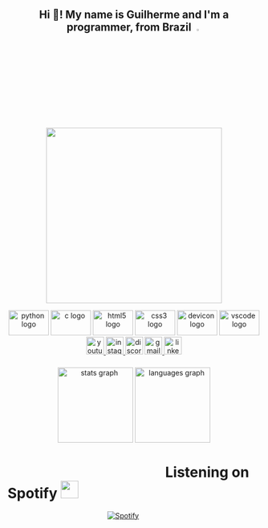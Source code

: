 <h2 align="center">Hi 👋! My name is Guilherme and I'm a programmer, from Brazil <img width="3%" src="https://i.imgur.com/lYrsI7t.png"> </h2> 
<br>

&nbsp; <p align="center"><img height="350" src="https://i.imgur.com/oaMSsL8.png"><br>

<div align="center">
  <img src="https://cdn.jsdelivr.net/gh/devicons/devicon/icons/python/python-original.svg" height="50" width="80" alt="python logo"  />
  <img src="https://cdn.jsdelivr.net/gh/devicons/devicon/icons/c/c-original.svg" height="50" width="80" alt="c logo"  />
  <img src="https://cdn.jsdelivr.net/gh/devicons/devicon/icons/html5/html5-original.svg" height="50" width="80" alt="html5 logo"  />
  <img src="https://cdn.jsdelivr.net/gh/devicons/devicon/icons/css3/css3-original.svg" height="50" width="80" alt="css3 logo"  />
  <img src="https://cdn.jsdelivr.net/gh/devicons/devicon/icons/devicon/devicon-original.svg" height="50" width="80" alt="devicon logo"  />
  <img src="https://cdn.jsdelivr.net/gh/devicons/devicon/icons/vscode/vscode-original.svg" height="50" width="80" alt="vscode logo"  />
</div>

<div align="center">
  <a href="https://www.youtube.com/channel/UCVcJDYnVCOMdE3Bg-0ox12w" target="_blank">
    <img src="https://img.shields.io/static/v1?message=Youtube&logo=youtube&label=&color=FF0000&logoColor=white&labelColor=&style=for-the-badge" height="35" alt="youtube logo"  />
  </a>
  <a href="https://www.instagram.com/guilhermeg.b/" target="_blank">
    <img src="https://img.shields.io/static/v1?message=Instagram&logo=instagram&label=&color=E4405F&logoColor=white&labelColor=&style=for-the-badge" height="35" alt="instagram logo"  />
  </a>
  <img src="https://img.shields.io/static/v1?message=Discord&logo=discord&label=&color=7289DA&logoColor=white&labelColor=&style=for-the-badge" height="35" alt="discord logo"  />
  <a href="guilhermegodoibarreiros2@gmail.com" target="_blank">
    <img src="https://img.shields.io/static/v1?message=Gmail&logo=gmail&label=&color=D14836&logoColor=white&labelColor=&style=for-the-badge" height="35" alt="gmail logo"  />
  </a>
  <a href="https://www.linkedin.com/in/guilherme-godoi-barreiros/" target="_blank">
    <img src="https://img.shields.io/static/v1?message=LinkedIn&logo=linkedin&label=&color=0077B5&logoColor=white&labelColor=&style=for-the-badge" height="35" alt="linkedin logo"  />
  </a>
</div>

###

<div align="center">
  <img src="https://github-readme-stats.vercel.app/api?hide_title=true&hide_rank=false&show_icons=true&include_all_commits=true&count_private=true&disable_animations=false&theme=github_dark&locale=en&hide_border=false&username=GuilhermeGOdoi" height="150" alt="stats graph"  />
  <img src="https://github-readme-stats.vercel.app/api/top-langs?locale=en&hide_title=true&layout=compact&card_width=320&langs_count=12&theme=github_dark&hide_border=false&username=GuilhermeGOdoi" height="150" alt="languages graph"  />
</div>



# ⠀⠀⠀⠀⠀⠀⠀⠀⠀⠀⠀⠀⠀⠀  ⠀Listening on Spotify <img height="35" src="https://i.imgur.com/CLX6RI5.png">

  
  



    
⠀⠀⠀⠀⠀⠀⠀⠀⠀⠀⠀⠀⠀⠀⠀⠀ ⠀⠀⠀[![Spotify](https://novatorem-qufv-cn6748zq5-guilhermegodoi.vercel.app/api/spotify?background_color=0d1117&border_color=ffffff)]()
    








